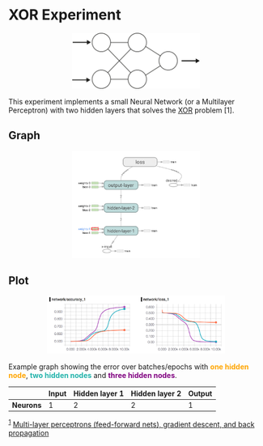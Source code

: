 # XOR Experiment

<p align="center">
  <img src="../../images/networks/xor-network.png", width="50%"/>
</p>

This experiment implements a small Neural Network (or a Multilayer Perceptron) with two hidden layers that solves the [XOR](https://en.wikipedia.org/wiki/Exclusive_or) problem [<a name="myfootnote1">1</a>].


## Graph
<p align="center">
  <img src="../../images/graphs/xor-graph.png", width="50%"/>
</p>

## Plot
<p align="center">
  <img src="../../images/plots/xor-plot.png", width="70%"/>
</p>
Example graph showing the error over batches/epochs with <b style='color:orange'>one hidden node</b>, <b style='color:LightSeaGreen'>two hidden nodes</b> and <b style='color:purple'>three hidden nodes</b>.

|    		| Input   | Hidden layer 1 |Hidden layer 2| Output |
|---------|---------|---------------	|--------------|--------------|
|**Neurons**|   1  	| 2 				|2 	| 1 |

<sup>[1](#myfootnote1)</sup> [Multi-layer perceptrons (feed-forward nets), gradient descent, and back propagation](http://ecee.colorado.edu/~ecen4831/lectures/NNet3.html)
